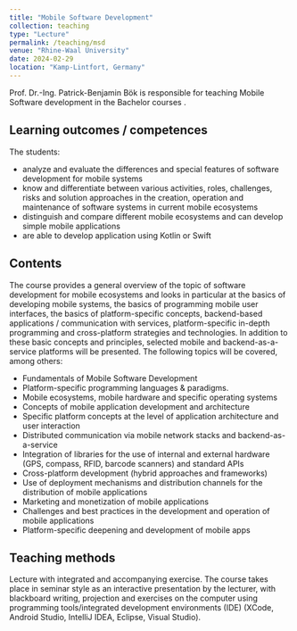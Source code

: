 ```yaml
---
title: "Mobile Software Development"
collection: teaching
type: "Lecture"
permalink: /teaching/msd
venue: "Rhine-Waal University"
date: 2024-02-29
location: "Kamp-Lintfort, Germany"
---
```

Prof. Dr.-Ing. Patrick-Benjamin Bök is responsible for teaching Mobile Software development in the Bachelor courses .

## Learning outcomes / competences
The students:
- analyze and evaluate the differences and special features of software development for mobile systems
- know and differentiate between various activities, roles, challenges, risks and solution approaches in the creation, operation and maintenance of software systems in current mobile ecosystems
- distinguish and compare different mobile ecosystems and can develop simple mobile applications
- are able to develop application using Kotlin or Swift

## Contents
The course provides a general overview of the topic of software development for mobile ecosystems and looks in particular at the basics of developing mobile systems, the basics of programming mobile user interfaces, the basics of platform-specific concepts, backend-based applications / communication with services, platform-specific in-depth programming and cross-platform strategies and technologies. In addition to these basic concepts and principles, selected mobile and backend-as-a-service platforms will be presented. The following topics will be covered, among others: 
- Fundamentals of Mobile Software Development
- Platform-specific programming languages & paradigms.
- Mobile ecosystems, mobile hardware and specific operating systems
- Concepts of mobile application development and architecture
- Specific platform concepts at the level of application architecture and user interaction 
- Distributed communication via mobile network stacks and backend-as-a-service
- Integration of libraries for the use of internal and external hardware (GPS, compass, RFID, barcode scanners) and standard APIs
- Cross-platform development (hybrid approaches and frameworks)
- Use of deployment mechanisms and distribution channels for the distribution of mobile applications
- Marketing and monetization of mobile applications
- Challenges and best practices in the development and operation of mobile applications
- Platform-specific deepening and development of mobile apps

## Teaching methods
Lecture with integrated and accompanying exercise. The course takes place in seminar style as an interactive presentation by the lecturer, with blackboard writing, projection and exercises on the computer using programming tools/integrated development environments (IDE) (XCode, Android Studio, IntelliJ IDEA, Eclipse, Visual Studio).

